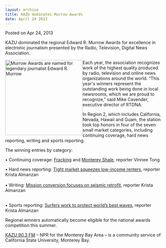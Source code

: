 ```yaml
---
layout: archive
title: KAZU dominates Murrow Awards
date: April 24 2013
---
```





<span class="date">Posted on Apr 24, 2013    </span>
<p>KAZU dominated the regional Edward R. Murrow Awards for
excellence in electronic journalism presented by the Radio,
Television, Digital News Association.</p>
<p><img alt="Murrow Awards are named for legendary journalist Edward R. Murrow" src="http://news.csumb.edu/sites/default/files/65/attachments/news/images/murrow-2013-square.jpg" style="float:left; width:250px; height:243px">Each year, the
association recognizes work of the highest quality produced by
radio, television and online news organizations around the world.
&#x201C;This year&apos;s winners represent the outstanding work being done in
local newsrooms, which we are proud to recognize,&#x201D; said Mike
Cavender, executive director of RTDNA.</img></p>
<p>In Region 2, which includes California, Nevada, Hawaii and Guam,
the station took top honors in four of the seven small market
categories, including continuing coverage, hard news reporting,
writing and sports reporting.</p>
<p>The winning entries by category:</p>
<p>&#x2022; Continuing coverage: <a href="http://kazu.org/post/what-oil-companies-see-monterey-shale" rel="nofollow">Fracking</a> and <a href="http://kazu.org/post/monterey-county-pushes-back-fracking" rel="nofollow">Monterey Shale</a>, reporter Vinnee Tong</p>
<p>&#x2022; Hard news reporting: <a href="http://kazu.org/post/tight-market-squeezes-low-income-renters" rel="nofollow">Tight market squeezes low-income renters</a>,
reporter Krista Almanzan<br>
<br>
&#x2022; Writing: <a href="http://kazu.org/post/mission-conversion-focuses-seismic-retrofit" rel="nofollow">Mission conversion focuses on seismic retrofit</a>,
reporter Krista Almanzan</br></br></p>
<p>&#x2022; Sports reporting: <a href="http://kazu.org/post/surfers-work-protect-world-s-best-waves" rel="nofollow">Surfers work to protect world&#x2019;s best waves</a>, reporter
Krista Almanzan</p>
<p>Regional winners automatically become eligible for the national
awards competition this summer.</p>
<p><a href="http://kazu.org" rel="nofollow">KAZU 90.3 FM</a> &#x2013; NPR
for the Monterey Bay Area &#x2013; is a community service of California
State University, Monterey Bay.</p>
<p><br>
&#xA0;</br></p>





